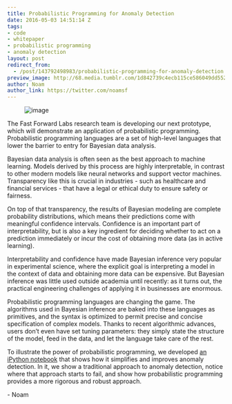 ```yaml
---
title: Probabilistic Programming for Anomaly Detection
date: 2016-05-03 14:51:14 Z
tags:
- code
- whitepaper
- probabilistic programming
- anomaly detection
layout: post
redirect_from:
  - /post/143792498983/probabilistic-programming-for-anomaly-detection
preview_image: http://68.media.tumblr.com/1d842739c4ecb115ce586049dd552f48/tumblr_inline_o6kjvaPgBs1ta78fg_540.jpg
author: Noam
author_link: https://twitter.com/noamsf
---
```


<figure data-orig-width="1440" data-orig-height="900" class="tmblr-full"><img src="http://68.media.tumblr.com/1d842739c4ecb115ce586049dd552f48/tumblr_inline_o6kjvaPgBs1ta78fg_540.jpg" alt="image" data-orig-width="1440" data-orig-height="900"/></figure><p>The Fast Forward Labs research team is developing our next prototype, which will demonstrate an application of probabilistic programming. Probabilistic programming languages are a set of high-level languages that lower the barrier to entry for Bayesian data analysis.<b><br/></b></p><p>Bayesian data analysis is often seen as the best approach to machine learning. Models derived by this process are highly interpretable, in contrast to other modern models like neural networks and support vector machines. Transparency like this is crucial in industries - such as healthcare and financial services - that have a legal or ethical duty to ensure safety or fairness.</p><p>On top of that transparency, the results of Bayesian modeling are complete probability distributions, which means their predictions come with meaningful confidence intervals. Confidence is an important part of interpretability, but is also a key ingredient for deciding whether to act on a prediction immediately or incur the cost of obtaining more data (as in active learning).</p><p>Interpretability and confidence have made Bayesian inference very popular in experimental science, where the explicit goal is interpreting a model in the context of data and obtaining more data can be expensive. But Bayesian inference was little used outside academia until recently: as it turns out, the practical engineering challenges of applying it in businesses are enormous. </p><p>Probabilistic programming languages are changing the game. The algorithms used in Bayesian inference are baked into these languages as primitives, and the syntax is optimized to permit precise and concise specification of complex models. Thanks to recent algorithmic advances, users don’t even have set tuning parameters: they simply state the structure of the model, feed in the data, and let the language take care of the rest.</p><p>To illustrate the power of probabilistic programming, we developed <a href="https://github.com/fastforwardlabs/anomaly_detection/blob/master/Anomaly%20Detection%20Post.ipynb">an iPython notebook</a> that shows how it simplifies and improves anomaly detection. In it, we show a traditional approach to anomaly detection, notice where that approach starts to fail, and show how probabilistic programming provides a more rigorous and robust approach.</p><p>- Noam </p>

